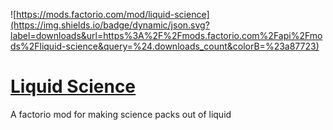 ![https://mods.factorio.com/mod/liquid-science](https://img.shields.io/badge/dynamic/json.svg?label=downloads&url=https%3A%2F%2Fmods.factorio.com%2Fapi%2Fmods%2Fliquid-science&query=%24.downloads_count&colorB=%23a87723)
# [Liquid Science](https://mods.factorio.com/mod/liquid-science)
A factorio mod for making science packs out of liquid
